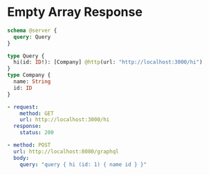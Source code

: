 # Empty Array Response

```graphql @config
schema @server {
  query: Query
}

type Query {
  hi(id: ID!): [Company] @http(url: "http://localhost:3000/hi")
}
type Company {
  name: String
  id: ID
}
```

```yml @mock
- request:
    method: GET
    url: http://localhost:3000/hi
  response:
    status: 200
```

```yml @test
- method: POST
  url: http://localhost:8080/graphql
  body:
    query: "query { hi (id: 1) { name id } }"
```
